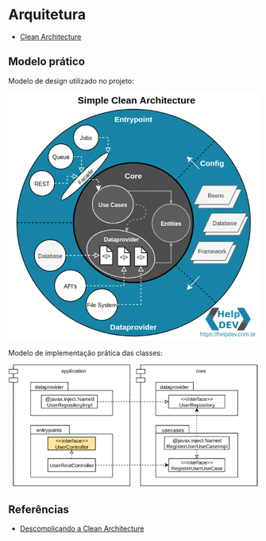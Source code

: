 # Arquitetura

- [Clean Architecture](https://blog.cleancoder.com/uncle-bob/2012/08/13/the-clean-architecture.html)

## Modelo prático

Modelo de design utilizado no projeto:

![Clean Architecture!](/docs/Arquitetura_modelo.png "Modelo clean architecture utilizado")

Modelo de implementação prática das classes:

![Relacionamento entre classes!](/docs/Classes_modelo.png "Modelo de relacionamento entre classes")

## Referências

 - [Descomplicando a Clean Architecture](https://medium.com/luizalabs/descomplicando-a-clean-architecture-cf4dfc4a1ac6)
